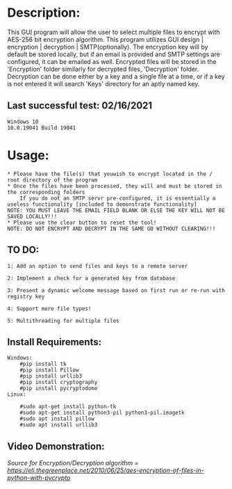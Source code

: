# Description: 

This GUI program will allow the user to select multiple files to encrypt with AES-256 bit encryption algorithm. This program utilizes GUI design | encryption | decryption | SMTP(optionally). The encryption key will by default be stored locally, but if an email is provided and SMTP settings are configured, it can be emailed as well. Encrypted files will be stored in the 'Encryption' folder similarly for decrypted files, 'Decryption' folder. Decryption can be done either by a key and a single file at a time, or if a key is not entered it will search 'Keys' directory for an aptly named key.

## Last successful test: 02/16/2021
    Windows 10 
    10.0.19041 Build 19041 
	
# Usage: 

    * Please have the file(s) that youwish to encrypt located in the / root directory of the program
    * Once the files have been processed, they will and must be stored in the corresponding folders
		If you do not an SMTP servr pre-configured, it is essentially a useless functionality [included to demonstrate functionality]
	NOTE: YOU MUST LEAVE THE EMAIL FIELD BLANK OR ELSE THE KEY WILL NOT BE SAVED LOCALLY!!!
    * Please use the clear button to reset the tool! 
	NOTE: DO NOT ENCRYPT AND DECRYPT IN THE SAME GO WITHOUT CLEARING!!!

## TO DO: 
	1: Add an option to send files and keys to a remote server

	2: Implement a check for a generated key from database

	3: Present a dynamic welcome message based on first run or re-run with registry key 

	4: Support more file types! 

	5: Multithreading for multiple files 

## Install Requirements: 
	Windows: 
		#pip install tk
		#pip install Pillow
		#pip install urllib3
		#pip install cryptography
		#pip install pycryptodome
	Linux: 

		#sudo apt-get install python-tk
		#sudo apt-get install python3-pil python3-pil.imagetk
		#sudo apt install pillow 
		#sudo apt install urllib3

## Video Demonstration: 


_Source for Encryption/Decryption algorithm = https://eli.thegreenplace.net/2010/06/25/aes-encryption-of-files-in-python-with-pycrypto_
   
